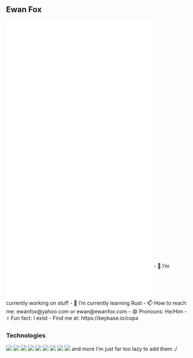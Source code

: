 ## Ewan Fox

<img align="center" src="/github-metrics.svg" alt="Metrics" width="400">
<img align="center" src="/metrics.plugin.achievements.compact.svg" alt="Metrics" width="400">
- 🔭 I’m currently working on stuff
- 🌱 I’m currently learning Rust
- 📫 How to reach me: ewanfox@yahoo.com or ewan@ewanfox.com
- 😄 Pronouns: He/Him
- ⚡ Fun fact: I exist
- Find me at: https://keybase.io/copa

### Technologies
<div align="left">
   <img src="https://img.shields.io/badge/Python-14354C?style=for-the-badge&logo=python&logoColor=white"/>
  <img src="https://img.shields.io/badge/JavaScript-F7DF1E?style=for-the-badge&logo=javascript&logoColor=black"/>
  <img src="https://img.shields.io/badge/TypeScript-007ACC?style=for-the-badge&logo=typescript&logoColor=white"/>
    <img src="https://img.shields.io/badge/Node.js-43853D?style=for-the-badge&logo=nodedotjs&logoColor=white"/>
  <img src="https://img.shields.io/badge/npm-CB3837?style=for-the-badge&logo=npm&logoColor=white"/>
    <img src="https://img.shields.io/badge/React-20232A?style=for-the-badge&logo=react&logoColor=61DAFB"/>
    <img src="https://img.shields.io/badge/Git-F05032?style=for-the-badge&logo=git&logoColor=white"/>
    <img src="https://img.shields.io/badge/Visual_Studio_Code-0078D4?style=for-the-badge&logo=visual%20studio%20code&logoColor=white"/>
   <img src="https://img.shields.io/badge/C++-ba10b1?style=for-the-badge&logo=cplusplus&logoColor=white"/>
   and more I'm just far too lazy to add them :/
</div>

